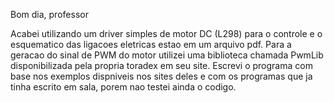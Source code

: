 Bom dia, professor

Acabei utilizando um driver simples de motor DC (L298) para o controle e o esquematico das ligacoes eletricas estao em um
arquivo pdf. Para a geracao do sinal de PWM do motor utilizei uma biblioteca chamada PwmLib disponibilizada pela propria
toradex em seu site. Escrevi o programa com base nos exemplos dispniveis nos sites deles e com os programas que ja tinha
escrito em sala, porem nao testei ainda o codigo.
